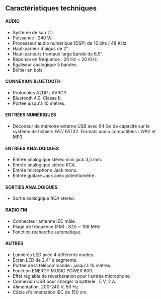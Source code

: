 ## Caractéristiques techniques

#### AUDIO
- Système de son 2.1.
- Puissance : 240 W. 
- Processeur audio numérique (DSP) de 16 bits / 48 KHz.
- Haut-parleur d'aigus de 2".
- Haut-parleurs frontaux large bande de 6,5".
- Réponse en fréquence : 20 Hz ~ 20 KHz.
- Égaliseur analogique 5 bandes.
- Boîtier en bois.

#### CONNEXION BLUETOOTH
- Protocoles A2DP ; AVRCP.
- Bluetooth 4.0. Classe II. 
- Portée jusqu'à 10 mètres.

#### ENTRÉES NUMÉRIQUES
- Décodeur de mémoire externe USB avec 64 Go de capacité sur le système de fichiers FAT/ FAT32. Formats audio compatibles : WAV et MP3.

#### ENTRÉES ANALOGIQUES
- Entrée analogique stéréo mini jack 3,5 mm.
- Entrée analogique stéréo RCA. 
- Entrée microphone Jack mono. 
- Entrée guitare Jack avec potentiomètre.

#### SORTIES ANALOGIQUES
- Sortie analogique RCA stéréo.

#### RADIO FM
- Connecteur antenne IEC mâle.
- Plage de fréquence (FM) : 87,5 ~ 108 MHz.
- Fonction recherche automatique.

#### AUTRES
- Lumières LED avec 4 différents modes.
- Écran LED de 2,4" à segments.
- Portée de la télécommande : jusqu'à 10 mètres.
- Fonction ENERGY MUSIC POWER 600.
- Effet réglable de réverbération pour l'entrée microphone. 
- Connexion USB pour charger la batterie : 5 V, 2 A.
- Alimentation. 200-240 V, 50 Hz.
- Câble d'alimentation IEC de 150 cm.
